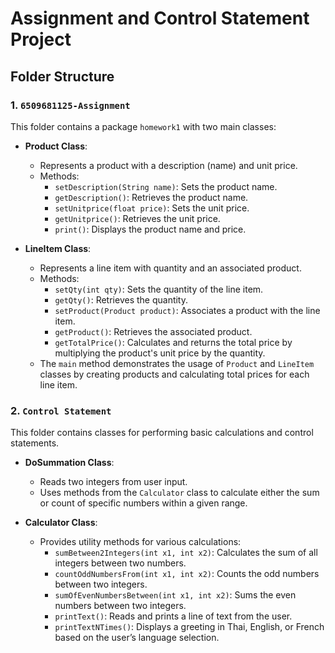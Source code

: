 # Assignment and Control Statement Project

## Folder Structure

### 1. `6509681125-Assignment`

This folder contains a package `homework1` with two main classes:

- **Product Class**: 
  - Represents a product with a description (name) and unit price.
  - Methods:
    - `setDescription(String name)`: Sets the product name.
    - `getDescription()`: Retrieves the product name.
    - `setUnitprice(float price)`: Sets the unit price.
    - `getUnitprice()`: Retrieves the unit price.
    - `print()`: Displays the product name and price.

- **LineItem Class**: 
  - Represents a line item with quantity and an associated product.
  - Methods:
    - `setQty(int qty)`: Sets the quantity of the line item.
    - `getQty()`: Retrieves the quantity.
    - `setProduct(Product product)`: Associates a product with the line item.
    - `getProduct()`: Retrieves the associated product.
    - `getTotalPrice()`: Calculates and returns the total price by multiplying the product's unit price by the quantity.
  - The `main` method demonstrates the usage of `Product` and `LineItem` classes by creating products and calculating total prices for each line item.

### 2. `Control Statement`

This folder contains classes for performing basic calculations and control statements.

- **DoSummation Class**:
  - Reads two integers from user input.
  - Uses methods from the `Calculator` class to calculate either the sum or count of specific numbers within a given range.
  
- **Calculator Class**:
  - Provides utility methods for various calculations:
    - `sumBetween2Integers(int x1, int x2)`: Calculates the sum of all integers between two numbers.
    - `countOddNumbersFrom(int x1, int x2)`: Counts the odd numbers between two integers.
    - `sumOfEvenNumbersBetween(int x1, int x2)`: Sums the even numbers between two integers.
    - `printText()`: Reads and prints a line of text from the user.
    - `printTextNTimes()`: Displays a greeting in Thai, English, or French based on the user’s language selection.

